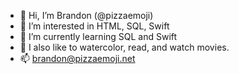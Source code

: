 - 👋 Hi, I’m Brandon (@pizzaemoji)
- 👀 I’m interested in HTML, SQL, Swift
- 🌱 I’m currently learning SQL and Swift
- 🏰 I also like to watercolor, read, and watch movies.
- 📫 brandon@pizzaemoji.net
<!-- Updated 10:49 PM August 26, 2024 -->
<!---
pizzaemoji/pizzaemoji is a ✨ special ✨ repository because its `README.md` (this file) appears on your GitHub profile.
You can click the Preview link to take a look at your changes.
--->
